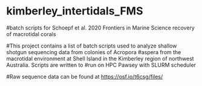 # kimberley_intertidals_FMS
#batch scripts for Schoepf et al. 2020 Frontiers in Marine Science recovery of macrotidal corals

#This project contains a list of batch scripts used to analyze shallow shotgun sequencing data from colonies of Acropora #aspera from the macrotidal environment at Shell Island in the Kimberley region of northwest Australia. Scripts are written to #run on HPC Pawsey with SLURM scheduler

#Raw sequence data can be found at https://osf.io/t6csg/files/ 
